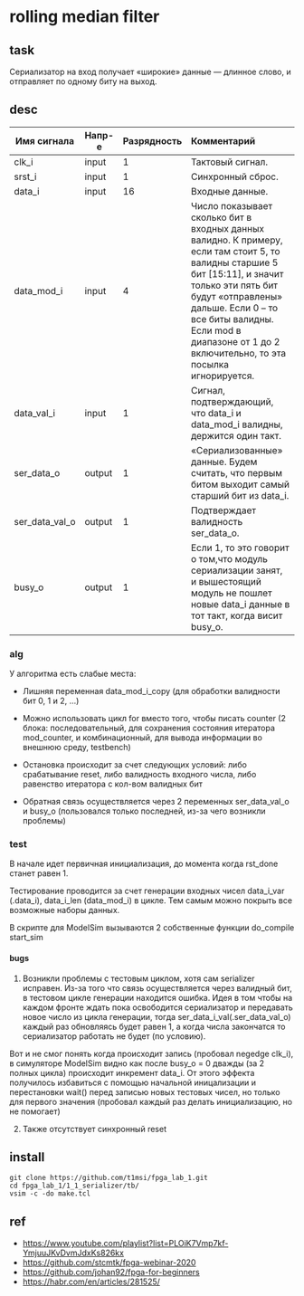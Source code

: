 
# rolling median filter

## task
Сериализатор на вход получает «широкие» данные — длинное слово, и отправляет по одному биту на выход.

## desc


| Имя сигнала    | Напр-е | Разрядность | Комментарий                                                                                                                                                                                                                                                                           |
| -------------- | ------ | ----------- |:------------------------------------------------------------------------------------------------------------------------------------------------------------------------------------------------------------------------------------------------------------------------------------- |
| clk_i          | input  | 1           | Тактовый сигнал.                                                                                                                                                                                                                                                                      |
| srst_i         | input  | 1           | Синхронный сброс.                                                                                                                                                                                                                                                                     |
| data_i         | input  | 16          | Входные данные.                                                                                                                                                                                                                                                                       |
| data_mod_i     | input  | 4           | Число показывает сколько бит в входных данных валидно. К примеру, если там стоит 5, то валидны старшие 5 бит [15:11], и значит только эти пять бит будут «отправлены» дальше. Если 0 – то все биты валидны. Если mod в диапазоне от 1 до 2 включительно, то эта посылка игнорируется. |
| data_val_i     | input  | 1           | Сигнал, подтверждающий, что data_i и data_mod_i валидны, держится один такт.                                                                                                                                                                                                          |
| ser_data_o     | output | 1           | «Сериализованные» данные. Будем считать, что первым битом выходит самый старший бит из data_i.                                                                                                                                                                                        |
| ser_data_val_o | output | 1           | Подтверждает валидность ser_data_o.                                                                                                                                                                                                                                                   |
| busy_o         | output | 1           | Если 1, то это говорит о том,что модуль сериализации занят, и вышестоящий модуль не пошлет новые data_i данные в тот такт, когда висит busy_o.                                                                                                                                        |


### alg
У алгоритма есть слабые места:
- Лишняя переменная data_mod_i_copy (для обработки валидности бит 0, 1 и 2, ...)
- Можно использовать цикл for вместо того, чтобы писать counter (2 блока: последовательный, для сохранения состояния итератора mod_counter, и комбинационный, для вывода информации во внешнюю среду, testbench)

- Остановка происходит за счет следующих условий: либо срабатывание reset, либо валидность входного числа, либо равенство итератора с кол-вом валидных бит
- Обратная связь осуществляется через 2 переменных ser_data_val_o и busy_o (пользовался только последней, из-за чего возникли проблемы)

### test

В начале идет первичная инициализация, до момента когда rst_done станет равен 1.

Тестирование проводится за счет генерации входных чисел data_i_var (.data_i), data_i_len (data_mod_i) в цикле. Тем самым можно покрыть все возможные наборы данных.

В скрипте для ModelSim вызываются 2 собственные функции do_compile start_sim

#### bugs
1. Возникли проблемы с тестовым циклом, хотя сам serializer исправен. Из-за того что связь осуществляется через валидный бит, в тестовом цикле генерации находится ошибка. Идея в том чтобы на каждом фронте ждать пока освободится сериализатор и передавать новое число из цикла генерации, тогда ser_data_i_val(.ser_data_val_o) каждый раз обновляясь будет равен 1, а когда числа закончатся то сериализатор работать не будет (по условию).

Вот и не смог понять когда происходит запись (пробовал negedge clk_i), в симуляторе ModelSim видно как после busy_o = 0 дважды (за 2 полных цикла) происходит инкремент data_i. От этого эффекта получилось избавиться с помощью начальной иницализации и перестановки wait() перед записью новых тестовых чисел, но только для первого значения (пробовал каждый раз делать инициализацию, но не помогает)

2. Также отсутствует синхронный reset

## install

```
git clone https://github.com/t1msi/fpga_lab_1.git
cd fpga_lab_1/1_1_serializer/tb/
vsim -c -do make.tcl

```

## ref
- https://www.youtube.com/playlist?list=PLOiK7Vmp7kf-YmjuuJKvDvmJdxKs826kx
- https://github.com/stcmtk/fpga-webinar-2020
- https://github.com/johan92/fpga-for-beginners
- https://habr.com/en/articles/281525/